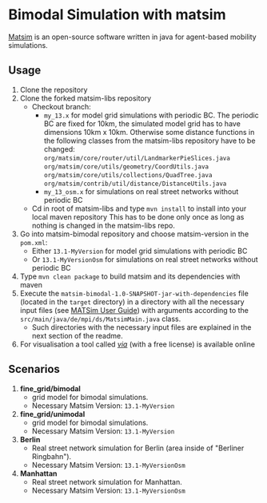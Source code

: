 # Bimodal Simulation with matsim

[Matsim](https://www.matsim.org/) is an open-source software written in java for agent-based mobility simulations.

## Usage
1. Clone the repository
2. Clone the forked matsim-libs repository
    - Checkout branch:
        -  `my_13.x` for model grid simulations with periodic BC. The periodic BC are fixed for 10km, the simulated model grid has to have dimensions 10km x 10km. Otherwise some distance functions in the following classes from the matsim-libs repository have to be changed:<br>
        `org/matsim/core/router/util/LandmarkerPieSlices.java`<br>
        `org/matsim/core/utils/geometry/CoordUtils.java`<br>
        `org/matsim/core/utils/collections/QuadTree.java`<br>
        `org/matsim/contrib/util/distance/DistanceUtils.java`
        -  `my_13_osm.x` for simulations on real street networks without periodic BC
    - Cd in root of matsim-libs and type `mvn install` to install into your local maven repository
This has to be done only once as long as nothing is changed in the matsim-libs repo.
3. Go into matsim-bimodal repository and choose matsim-version in the `pom.xml`:
    - Either `13.1-MyVersion` for model grid simulations with periodic BC
    - Or `13.1-MyVersionOsm` for simulations on real street networks without periodic BC
5. Type `mvn clean package` to build matsim and its dependencies with maven
6. Execute the `matsim-bimodal-1.0-SNAPSHOT-jar-with-dependencies` file (located in the `target` directory) in a directory with all the necessary input files (see [MATSim User Guide](https://www.matsim.org/docs/userguide/)) with arguments according to the `src/main/java/de/mpi/ds/MatsimMain.java` class.
    - Such directories with the necessary input files are explained in the next section of the readme.
9. For visualisation a tool called [*via*](https://www.simunto.com/via/) (with a free license) is available online

## Scenarios
1. **fine_grid/bimodal**
    - grid model for bimodal simulations.
    - Necessary Matsim Version: `13.1-MyVersion`
2. **fine_grid/unimodal**
    - grid model for bimodal simulations.
    - Necessary Matsim Version: `13.1-MyVersion`
3. **Berlin**
    - Real street network simulation for Berlin (area inside of "Berliner Ringbahn").
    - Necessary Matsim Version: `13.1-MyVersionOsm`
4. **Manhattan**
    - Real street network simulation for Manhattan.
    - Necessary Matsim Version: `13.1-MyVersionOsm`
